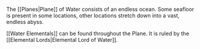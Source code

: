 
The [[Planes|Plane]] of Water consists of an endless ocean. Some seafloor is present in some locations, other locations stretch down into a vast, endless abyss.

[[Water Elementals]] can be found throughout the Plane. It is ruled by the [[Elemental Lords|Elemental Lord of Water]].